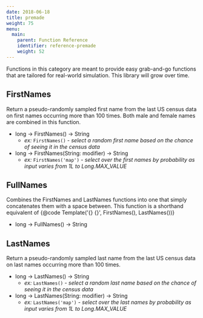 ```yaml
---
date: 2018-06-18
title: premade
weight: 75
menu:
  main:
    parent: Function Reference
    identifier: reference-premade
    weight: 52
---
```

Functions in this category are meant to provide easy grab-and-go functions
that are tailored for real-world simulation. This library will grow over
time.


## FirstNames

Return a pseudo-randomly sampled first name from the last US census data on first names
occurring more than 100 times. Both male and female names are combined in this function.

- long -> FirstNames() -> String
  - *ex:* `FirstNames()` - *select a random first name based on the chance of seeing it in the census data*
- long -> FirstNames(String: modifier) -> String
  - *ex:* `FirstNames('map')` - *select over the first names by probability as input varies from 1L to Long.MAX_VALUE*

## FullNames

Combines the FirstNames and LastNames functions into one that
simply concatenates them with a space between.
This function is a shorthand equivalent of {@code Template('{} {}', FirstNames(), LastNames())}

- long -> FullNames() -> String

## LastNames

Return a pseudo-randomly sampled last name from the last US census data on last names
occurring more than 100 times.

- long -> LastNames() -> String
  - *ex:* `LastNames()` - *select a random last name based on the chance of seeing it in the census data*
- long -> LastNames(String: modifier) -> String
  - *ex:* `LastNames('map')` - *select over the last names by probability as input varies from 1L to Long.MAX_VALUE*

